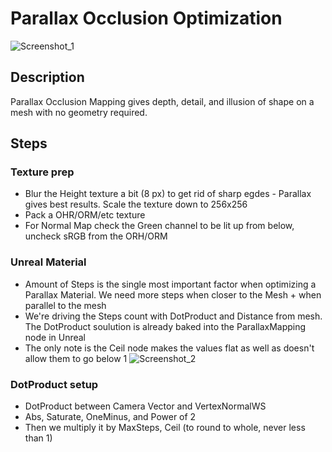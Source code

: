 # Parallax Occlusion Optimization
![Screenshot_1](https://user-images.githubusercontent.com/36862146/223395550-cae6af2a-db34-4b56-9bcf-44a8b2f8b1b5.png)

## Description
Parallax Occlusion Mapping gives depth, detail, and illusion of shape on a mesh with no geometry required. 
## Steps
### Texture prep
- Blur the Height texture a bit (8 px) to get rid of sharp egdes - Parallax gives best results. Scale the texture down to 256x256
- Pack a OHR/ORM/etc texture
- For Normal Map check the Green channel to be lit up from below, uncheck sRGB from the ORH/ORM

### Unreal Material
- Amount of Steps is the single most important factor when optimizing a Parallax Material. We need more steps when closer to the Mesh + when parallel to the mesh
- We're driving the Steps count with DotProduct and Distance from mesh. The DotProduct soulution is already baked into the ParallaxMapping node in Unreal
- The only note is the Ceil node makes the values flat as well as doesn't allow them to go below 1
![Screenshot_2](https://user-images.githubusercontent.com/36862146/223395559-0541a64e-0aea-4afd-bdce-5f4c233a1319.png)

### DotProduct setup
- DotProduct between Camera Vector and VertexNormalWS
- Abs, Saturate, OneMinus, and Power of 2
- Then we multiply it by MaxSteps, Ceil (to round to whole, never less than 1)
